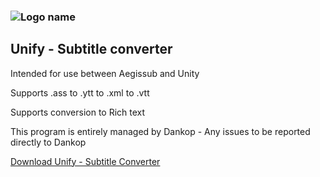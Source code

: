 
### ![Logo name](https://github.com/user-attachments/assets/584f52c7-ed2c-40fb-b782-384e867438b1)

## **Unify - Subtitle converter**
Intended for use between Aegissub and Unity
 
Supports .ass to .ytt to .xml to .vtt

Supports conversion to Rich text

This program is entirely managed by Dankop - Any issues to be reported directly to Dankop

[Download Unify - Subtitle Converter](https://github.com/DanKop1/AI-Sponge-Rehydrated-Subtitle-Tools/releases/download/Unify_1.0/Unify.-.Subtitle.Converter.1.0.exe)
